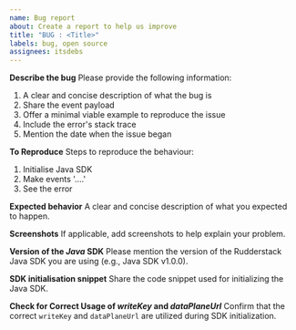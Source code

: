 ```yaml
---
name: Bug report
about: Create a report to help us improve
title: "BUG : <Title>"
labels: bug, open source
assignees: itsdebs
---
```


**Describe the bug**
Please provide the following information:

1. A clear and concise description of what the bug is
2. Share the event payload
3. Offer a minimal viable example to reproduce the issue
4. Include the error's stack trace
5. Mention the date when the issue began

**To Reproduce**
Steps to reproduce the behaviour:

1. Initialise Java SDK
2. Make events '....'
3. See the error

**Expected behavior**
A clear and concise description of what you expected to happen.

**Screenshots**
If applicable, add screenshots to help explain your problem.

**Version of the _Java_ SDK**
Please mention the version of the Rudderstack Java SDK you are using (e.g., Java SDK v1.0.0).

**SDK initialisation snippet**
Share the code snippet used for initializing the Java SDK.

**Check for Correct Usage of _writeKey_ and _dataPlaneUrl_**
Confirm that the correct `writeKey` and `dataPlaneUrl` are utilized during SDK initialization.
